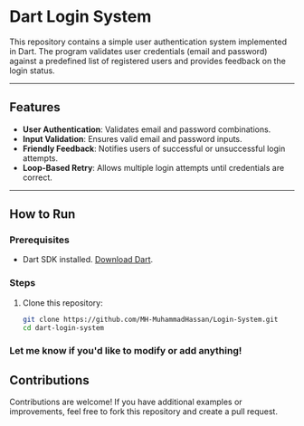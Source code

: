 # Dart Login System  

This repository contains a simple user authentication system implemented in Dart. The program validates user credentials (email and password) against a predefined list of registered users and provides feedback on the login status.

---

## Features  
- **User Authentication**: Validates email and password combinations.
- **Input Validation**: Ensures valid email and password inputs.
- **Friendly Feedback**: Notifies users of successful or unsuccessful login attempts.
- **Loop-Based Retry**: Allows multiple login attempts until credentials are correct.

---

## How to Run  

### Prerequisites  
- Dart SDK installed. [Download Dart](https://dart.dev/get-dart).  

### Steps  
1. Clone this repository:  
   ```bash
   git clone https://github.com/MH-MuhammadHassan/Login-System.git
   cd dart-login-system

### Let me know if you'd like to modify or add anything!

## Contributions

Contributions are welcome! If you have additional examples or improvements, feel free to fork this repository and create a pull request.
